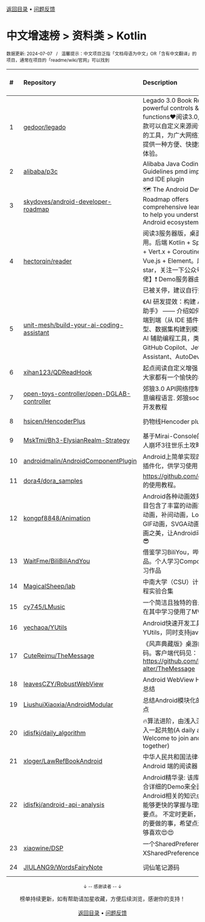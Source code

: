 <a href="https://gitee.com/GrowingGit/GitHub-Chinese-Top-Charts#github中文排行榜">返回目录</a> • <a href="/content/docs/feedback.md">问题反馈</a>

# 中文增速榜 > 资料类 > Kotlin
<sub>数据更新: 2024-07-07&nbsp;&nbsp;&nbsp;/&nbsp;&nbsp;&nbsp;温馨提示：中文项目泛指「文档母语为中文」OR「含有中文翻译」的项目，通常在项目的「readme/wiki/官网」可以找到</sub>

|#|Repository|Description|Stars|Average daily growth|Updated|
|:-|:-|:-|:-|:-|:-|
|1|[gedoor/legado](https://github.com/gedoor/legado)|Legado 3.0 Book Reader with powerful controls & full functions❤️阅读3.0, 阅读是一款可以自定义来源阅读网络内容的工具，为广大网络文学爱好者提供一种方便、快捷舒适的试读体验。|25872|14|2024-07-06|
|2|[alibaba/p3c](https://github.com/alibaba/p3c)|Alibaba Java Coding Guidelines pmd implements and IDE plugin|30233|12|2024-01-09|
|3|[skydoves/android-developer-roadmap](https://github.com/skydoves/android-developer-roadmap)| 🗺 The Android Developer Roadmap offers comprehensive learning paths to help you understand Android ecosystems.|7081|7|2024-07-04|
|4|[hectorqin/reader](https://github.com/hectorqin/reader)|阅读3服务器版，桌面端，iOS可用。后端 Kotlin + Spring Boot + Vert.x + Coroutine ；前端 Vue.js + Element。麻烦点点star，关注一下公众号【假装大佬】❗️  Demo服务器由于未备案已被关停，建议自行搭建|7347|7|2024-06-08|
|5|[unit-mesh/build-your-ai-coding-assistant](https://github.com/unit-mesh/build-your-ai-coding-assistant)|《AI 研发提效：构建 AI 辅助编码助手》 —— 介绍如何 DIY 一个端到端（从 IDE  插件、模型选型、数据集构建到模型微调）的 AI 辅助编程工具，类似于 GitHub Copilot、JetBrains AI Assistant、AutoDev 等。|496|3|2024-07-05|
|6|[xihan123/QDReadHook](https://github.com/xihan123/QDReadHook)|起点阅读自定义增强 Xp 模块,愿大家都有一个愉快的看书体验|672|1|2024-07-06|
|7|[open-toys-controller/open-DGLAB-controller](https://github.com/open-toys-controller/open-DGLAB-controller)|郊狼3.0 API网络控制器. 支持任意编程语言. 郊狼socket控制器开发教程|45|0|2024-05-27|
|8|[hsicen/HencoderPlus](https://github.com/hsicen/HencoderPlus)|扔物线Hencoder plus系列课程 |71|0|2024-07-05|
|9|[MskTmi/Bh3-ElysianRealm-Strategy](https://github.com/MskTmi/Bh3-ElysianRealm-Strategy)|基于Mirai-Console的QQ机器人崩坏3往世乐土攻略插件|16|0|2024-05-28|
|10|[androidmalin/AndroidComponentPlugin](https://github.com/androidmalin/AndroidComponentPlugin)|Android上简单实现四大组件的插件化，供学习使用|455|0|2024-07-06|
|11|[dora4/dora_samples](https://github.com/dora4/dora_samples)|https://github.com/dora4/dora 的使用教程。|17|0|2024-03-10|
|12|[kongpf8848/Animation](https://github.com/kongpf8848/Animation)|Android各种动画效果合集，项目包含了丰富的动画实例(逐帧动画，补间动画，Lottie动画，GIF动画，SVGA动画)，体验动画之美，让Android动起来😊😄😎|457|0|2024-06-29|
|13|[WaitFme/BiliBiliAndYou](https://github.com/WaitFme/BiliBiliAndYou)|借鉴学习BiliYou，哔哩等优秀作品。个人学习Compose UI的练习作品|20|0|2024-03-14|
|14|[MagicalSheep/lab](https://github.com/MagicalSheep/lab)|中南大学（CSU）计算机学院课程实验合集|45|0|2024-06-03|
|15|[cy745/LMusic](https://github.com/cy745/LMusic)|一个简洁且独特的音乐播放器，在其中学习使用了MVVM架构|188|0|2024-06-29|
|16|[yechaoa/YUtils](https://github.com/yechaoa/YUtils)|Android快速开发工具集合——YUtils，同时支持java和kotlin|85|0|2024-04-06|
|17|[CuteReimu/TheMessage](https://github.com/CuteReimu/TheMessage)|《风声典藏版》桌游的服务端代码。客户端代码见：https://github.com/Death-alter/TheMessage|14|0|2024-07-04|
|18|[leavesCZY/RobustWebView](https://github.com/leavesCZY/RobustWebView)|Android WebView H5 秒开方案总结|106|0|2024-05-01|
|19|[LiushuiXiaoxia/AndroidModular](https://github.com/LiushuiXiaoxia/AndroidModular)|总结Android模块化的一些技术点|359|0|2024-06-17|
|20|[idisfkj/daily_algorithm](https://github.com/idisfkj/daily_algorithm)|🔥算法进阶，由浅入深，欢迎加入一起共勉(A daily algorithm，Welcome to join and share together)|94|0|2024-06-23|
|21|[xloger/LawRefBookAndroid](https://github.com/xloger/LawRefBookAndroid)|中华人民共和国法律手册 - 一个 Android 端的阅读器|85|0|2024-02-13|
|22|[idisfkj/android-api-analysis](https://github.com/idisfkj/android-api-analysis)|Android精华录: 该库的目的是结合详细的Demo来全面解析Android相关的知识点, 帮助读者能够更快的掌握与理解所阐述的要点。  不定时更新，与预期接下的要做的事，希望点进来的你能够喜欢😍😍|307|0|2024-03-21|
|23|[xiaowine/DSP](https://github.com/xiaowine/DSP)|一个SharedPreferences和XSharedPreferences的封装库|9|0|2024-06-17|
|24|[JIULANG9/WordsFairyNote](https://github.com/JIULANG9/WordsFairyNote)|词仙笔记源码|83|0|2024-05-23|

<div align="center">
    <p><sub>↓ -- 感谢读者 -- ↓</sub></p>
    榜单持续更新，如有帮助请加星收藏，方便后续浏览，感谢你的支持！
</div>

<br/>

<div align="center"><a href="https://gitee.com/GrowingGit/GitHub-Chinese-Top-Charts#github中文排行榜">返回目录</a> • <a href="/content/docs/feedback.md">问题反馈</a></div>
